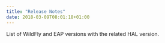 ```yaml
---
title: "Release Notes"
date: 2018-03-09T08:01:18+01:00
---
```

List of WildFly and EAP versions with the related HAL version.
